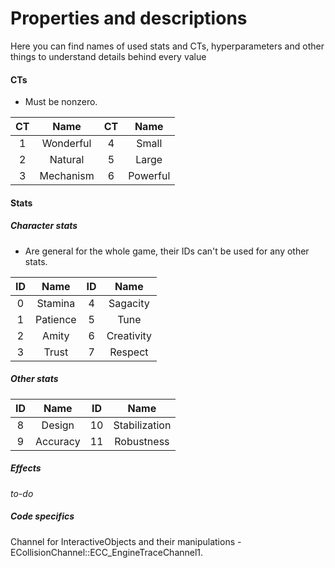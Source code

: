 # Properties and descriptions

Here you can find names of used stats and CTs, hyperparameters and other things to understand details behind every value

#### CTs

- Must be nonzero.

|  CT  |   Name    |  CT  |   Name   |
| :--: | :-------: | :--: | :------: |
|  1   | Wonderful |  4   |  Small   |
|  2   |  Natural  |  5   |  Large   |
|  3   | Mechanism |  6   | Powerful |

#### Stats

##### Character stats

- Are general for the whole game, their IDs can't be used for any other stats.

|  ID  |   Name   |  ID  |    Name    |
| :--: | :------: | :--: | :--------: |
|  0   | Stamina  |  4   |  Sagacity  |
|  1   | Patience |  5   |    Tune    |
|  2   |  Amity   |  6   | Creativity |
|  3   |  Trust   |  7   |  Respect   |

##### Other stats

|  ID  |   Name   |  ID  |     Name      |
| :--: | :------: | :--: | :-----------: |
|  8   |  Design  |  10  | Stabilization |
|  9   | Accuracy |  11  |  Robustness   |

##### Effects

*to-do*

##### Code specifics

Channel for InteractiveObjects and their manipulations - ECollisionChannel::ECC_EngineTraceChannel1.
